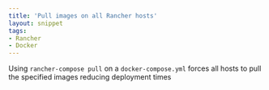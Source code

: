 ```yaml
---
title: 'Pull images on all Rancher hosts'
layout: snippet
tags:
- Rancher
- Docker
---
```

Using `rancher-compose pull` on a `docker-compose.yml` forces all hosts to pull the specified images reducing deployment times
